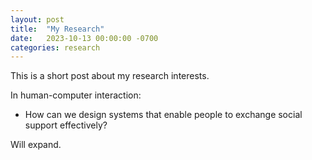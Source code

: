 ```yaml
---
layout: post
title:  "My Research"
date:   2023-10-13 00:00:00 -0700
categories: research
---
```

This is a short post about my research interests.

In human-computer interaction:
 - How can we design systems that enable people to exchange social support effectively?

Will expand.
